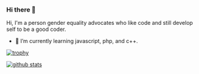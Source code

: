 ### Hi there 👋
Hi, I'm a person gender equality advocates who like code and still develop self to be a good coder.
- 🌱 I’m currently learning javascript, php, and c++.

[![trophy](https://github-profile-trophy.vercel.app/?username=WillyFerry&theme=onedark)](https://github.com/ryo-ma/github-profile-trophy)

[![github stats](https://github-readme-stats.vercel.app/api?username=WillyFerry&count_private=true&theme=dark)](https://github.com/anuraghazra/github-readme-stats)
